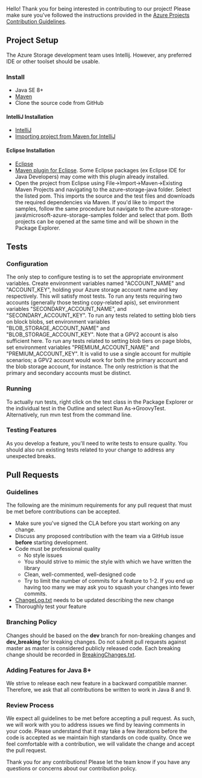 Hello! Thank you for being interested in contributing to our project! 
Please make sure you've followed the instructions provided in the [Azure Projects Contribution Guidelines](https://azure.github.io/guidelines/).
## Project Setup
The Azure Storage development team uses Intellij. However, any preferred IDE or other toolset should be usable.

### Install
* Java SE 8+
* [Maven](https://maven.apache.org/install.html)
* Clone the source code from GitHub

#### IntelliJ Installation
* [IntelliJ](https://www.jetbrains.com/idea/download)
* [Importing project from Maven for IntelliJ](https://www.jetbrains.com/help/idea/2017.1/importing-project-from-maven-model.html)

#### Eclipse Installation
* [Eclipse](https://eclipse.org/downloads/)
* [Maven plugin for Eclipse](https://www.eclipse.org/m2e/index.html). Some Eclipse packages (ex Eclipse IDE for Java Developers) may come with this plugin already installed.
* Open the project from Eclipse using File->Import->Maven->Existing Maven Projects and navigating to the azure-storage-java folder. Select the listed pom. This imports the source and the test files and downloads the required dependencies via Maven. If you'd like to import the samples, follow the same procedure but navigate to the azure-storage-java\microsoft-azure-storage-samples folder and select that pom. Both projects can be opened at the same time and will be shown in the Package Explorer.

## Tests

### Configuration
The only step to configure testing is to set the appropriate environment variables. Create environment variables named "ACCOUNT_NAME" and "ACCOUNT_KEY", holding your Azure storage account name and key respectively. This will satisfy most tests. 
To run any tests requiring two accounts (generally those testing copy-related apis), set environment variables "SECONDARY_ACCOUNT_NAME", and "SECONDARY_ACCOUNT_KEY".
To run any tests related to setting blob tiers on block blobs, set environment variables "BLOB_STORAGE_ACCOUNT_NAME" and "BLOB_STORAGE_ACCOUNT_KEY". Note that a GPV2 account is also sufficient here.
To run any tests related to setting blob tiers on page blobs, set environment variables "PREMIUM_ACCOUNT_NAME" and "PREMIUM_ACCOUNT_KEY".
It is valid to use a single account for multiple scenarios; a GPV2 account would work for both the primary account and the blob storage account, for instance. The only restriction is that the primary and secondary accounts must be distinct.

### Running
To actually run tests, right click on the test class in the Package Explorer or the individual test in the Outline and select Run As->GroovyTest. Alternatively, run mvn test from the command line.
### Testing Features
As you develop a feature, you'll need to write tests to ensure quality. You should also run existing tests related to your change to address any unexpected breaks.

## Pull Requests

### Guidelines
The following are the minimum requirements for any pull request that must be met before contributions can be accepted.
* Make sure you've signed the CLA before you start working on any change.
* Discuss any proposed contribution with the team via a GitHub issue **before** starting development.
* Code must be professional quality
	* No style issues
	* You should strive to mimic the style with which we have written the library
	* Clean, well-commented, well-designed code
	* Try to limit the number of commits for a feature to 1-2. If you end up having too many we may ask you to squash your changes into fewer commits.
* [ChangeLog.txt](https://github.com/Azure/azure-sdk-for-java/blob/main/sdk/storage/microsoft-azure-storage-blob/ChangeLog.txt) needs to be updated describing the new change
* Thoroughly test your feature

### Branching Policy
Changes should be based on the **dev** branch for non-breaking changes and **dev_breaking** for breaking changes. Do not submit pull requests against master as master is considered publicly released code. Each breaking change should be recorded in [BreakingChanges.txt](https://github.com/Azure/azure-sdk-for-java/blob/main/sdk/storage/microsoft-azure-storage-blob/BreakingChanges.txt). 

### Adding Features for Java 8+
We strive to release each new feature in a backward compatible manner. Therefore, we ask that all contributions be written to work in Java 8 and 9.

### Review Process
We expect all guidelines to be met before accepting a pull request. As such, we will work with you to address issues we find by leaving comments in your code. Please understand that it may take a few iterations before the code is accepted as we maintain high standards on code quality. Once we feel comfortable with a contribution, we will validate the change and accept the pull request.


Thank you for any contributions! Please let the team know if you have any questions or concerns about our contribution policy.
